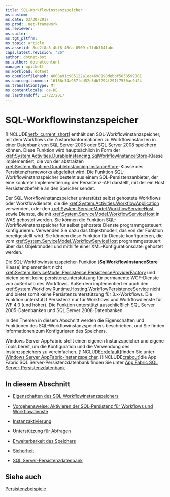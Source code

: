 ```yaml
---
title: SQL-Workflowinstanzspeicher
ms.custom: 
ms.date: 03/30/2017
ms.prod: .net-framework
ms.reviewer: 
ms.suite: 
ms.tgt_pltfrm: 
ms.topic: article
ms.assetid: 8cd2f8a5-4bf8-46ea-8909-c7fdb314fabc
caps.latest.revision: "26"
author: dotnet-bot
ms.author: dotnetcontent
manager: wpickett
ms.workload: dotnet
ms.openlocfilehash: 4608a91c905122a1ec4698990debbf5038599801
ms.sourcegitcommit: 16186c34a957fdd52e5db7294f291f7530ac9d24
ms.translationtype: MT
ms.contentlocale: de-DE
ms.lasthandoff: 12/22/2017
---
```

# <a name="sql-workflow-instance-store"></a>SQL-Workflowinstanzspeicher
[!INCLUDE[netfx_current_short](../../../includes/netfx-current-short-md.md)] enthält den SQL-Workflowinstanzspeicher, mit dem Workflows die Zustandsinformationen zu Workflowinstanzen in einer Datenbank von SQL Server 2005 oder SQL Server 2008 speichern können. Diese Funktion wird hauptsächlich in Form der <xref:System.Activities.DurableInstancing.SqlWorkflowInstanceStore>-Klasse implementiert, die von der abstrakten <xref:System.Runtime.DurableInstancing.InstanceStore>-Klasse des Persistenzframeworks abgeleitet wird. Die Funktion SQL-Workflowinstanzspeicher besteht aus einem SQL-Persistenzanbieter, der eine konkrete Implementierung der Persistenz-API darstellt, mit der ein Host Persistenzbefehle an den Speicher sendet.  
  
 Der SQL-Workflowinstanzspeicher unterstützt selbst gehostete Workflows oder Workflowdienste, die die <xref:System.Activities.WorkflowApplication> verwenden, oder den <xref:System.ServiceModel.WorkflowServiceHost> sowie Dienste, die mit <xref:System.ServiceModel.WorkflowServiceHost> in WAS gehostet werden. Sie können die Funktion SQL-Workflowinstanzspeicher für selbst gehostete Dienste programmgesteuert konfigurieren. Verwenden Sie dazu das Objektmodell, das von der Funktion bereitgestellt wird. Sie können diese Funktion für Dienste konfigurieren, die vom <xref:System.ServiceModel.WorkflowServiceHost> programmgesteuert über das Objektmodell und mithilfe einer XML-Konfigurationsdatei gehostet werden.  
  
 Die SQL-Workflowinstanzspeicher-Funktion (**SqlWorkflowInstanceStore** Klasse) implementiert nicht <xref:System.ServiceModel.Persistence.PersistenceProviderFactory> und bieten somit keine persistenzunterstützung für permanente WCF-Dienste von außerhalb des Workflows. Außerdem implementiert er auch den <xref:System.Workflow.Runtime.Hosting.WorkflowPersistenceService> nicht und bietet somit keine Persistenzunterstützung für 3.x-Workflows. Die Funktion unterstützt Persistenz nur für Workflows und Workflowdienste für WF 4.0 (und höher). Die Funktion unterstützt ausschließlich SQL Server 2005-Datenbanken und SQL Server 2008-Datenbanken.  
  
 In den Themen in diesem Abschnitt werden die Eigenschaften und Funktionen des SQL-Workflowinstanzspeichers beschrieben, und Sie finden Informationen zum Konfigurieren des Speichers.  
  
 Windows Server AppFabric stellt einen eigenen Instanzspeicher und eigene Tools bereit, um die Konfiguration und die Verwendung des Instanzspeichers zu vereinfachen. [!INCLUDE[crdefault](../../../includes/crdefault-md.md)]finden Sie unter [Windows Server AppFabric-Instanzspeicher](http://go.microsoft.com/fwlink/?LinkId=201201). [!INCLUDE[crabout](../../../includes/crabout-md.md)]die App Fabric SQL Server-Persistenzdatenbank finden Sie unter [App Fabric SQL Server-Persistenzdatenbank](http://go.microsoft.com/fwlink/?LinkId=201202)  
  
## <a name="in-this-section"></a>In diesem Abschnitt  
  
-   [Eigenschaften des SQL-Workflowinstanzspeichers](../../../docs/framework/windows-workflow-foundation/properties-of-sql-workflow-instance-store.md)  
  
-   [Vorgehensweise: Aktivieren der SQL-Persistenz für Workflows und Workflowdienste](../../../docs/framework/windows-workflow-foundation/how-to-enable-sql-persistence-for-workflows-and-workflow-services.md)  
  
-   [Instanzaktivierung](../../../docs/framework/windows-workflow-foundation/instance-activation.md)  
  
-   [Unterstützung für Abfragen](../../../docs/framework/windows-workflow-foundation/support-for-queries.md)  
  
-   [Erweiterbarkeit des Speichers](../../../docs/framework/windows-workflow-foundation/store-extensibility.md)  
  
-   [Sicherheit](../../../docs/framework/windows-workflow-foundation/security.md)  
  
-   [SQL Server-Persistenzdatenbank](../../../docs/framework/windows-workflow-foundation/sql-server-persistence-database.md)  
  
## <a name="see-also"></a>Siehe auch  
 [Persistenzbeispiele](http://go.microsoft.com/fwlink/?LinkID=177735)
